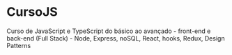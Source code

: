 # CursoJS
Curso de JavaScript e TypeScript do básico ao avançado - front-end e back-end (Full Stack) - Node, Express, noSQL, React, hooks, Redux, Design Patterns
